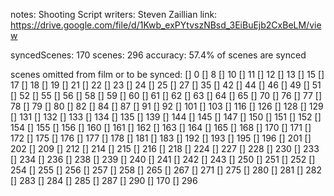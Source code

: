 notes: Shooting Script
writers: Steven Zaillian
link: https://drive.google.com/file/d/1Kwb_exPYtvszNBsd_3EiBuEjb2CxBeLM/view

syncedScenes: 170
scenes: 296
accuracy: 57.4% of scenes are synced

scenes omitted from film or to be synced:
[] 0
[] 8
[] 10
[] 11
[] 12
[] 13
[] 15
[] 17
[] 18
[] 19
[] 21
[] 22
[] 23
[] 24
[] 25
[] 27
[] 35
[] 42
[] 44
[] 46
[] 49
[] 51
[] 52
[] 55
[] 56
[] 58
[] 59
[] 60
[] 61
[] 62
[] 63
[] 64
[] 65
[] 70
[] 76
[] 77
[] 78
[] 79
[] 80
[] 82
[] 84
[] 87
[] 91
[] 92
[] 101
[] 103
[] 116
[] 126
[] 128
[] 129
[] 131
[] 132
[] 133
[] 134
[] 135
[] 139
[] 144
[] 145
[] 147
[] 150
[] 151
[] 152
[] 154
[] 155
[] 156
[] 160
[] 161
[] 162
[] 163
[] 164
[] 165
[] 168
[] 170
[] 171
[] 172
[] 175
[] 176
[] 177
[] 178
[] 181
[] 183
[] 192
[] 193
[] 195
[] 196
[] 201
[] 202
[] 209
[] 212
[] 214
[] 215
[] 216
[] 218
[] 224
[] 227
[] 228
[] 230
[] 233
[] 234
[] 236
[] 238
[] 239
[] 240
[] 241
[] 242
[] 243
[] 250
[] 251
[] 252
[] 254
[] 255
[] 256
[] 257
[] 258
[] 265
[] 267
[] 271
[] 275
[] 280
[] 281
[] 282
[] 283
[] 284
[] 285
[] 287
[] 290
[] 170
[] 296